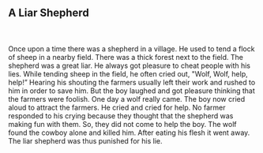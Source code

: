 
## A Liar Shepherd ##
</br>
</br>
Once upon a time there was a shepherd in a village. He used to tend a flock of sheep in a nearby field. There was a thick forest next to the field. The shepherd was a great liar. He always got pleasure to cheat people with his lies. While tending sheep in the field, he often cried out, "Wolf, Wolf, help, help!”
Hearing his shouting the farmers usually left their work and rushed to him in order to save him. But the boy laughed and got pleasure thinking that the farmers were foolish. 
One day a wolf really came. The boy now cried aloud to attract the farmers. He cried and cried for help. No farmer responded to his crying because they thought that the shepherd was making fun with them. So, they did not come to help the boy. The wolf found the cowboy alone and killed him. After eating his flesh it went away. The liar shepherd was thus punished for his lie.
